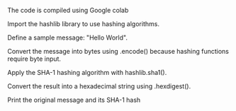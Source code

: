 
The code is compiled using Google colab


Import the hashlib library to use hashing algorithms.

Define a sample message: "Hello World".

Convert the message into bytes using .encode() because hashing functions require byte input.

Apply the SHA-1 hashing algorithm with hashlib.sha1().

Convert the result into a hexadecimal string using .hexdigest().

Print the original message and its SHA-1 hash
